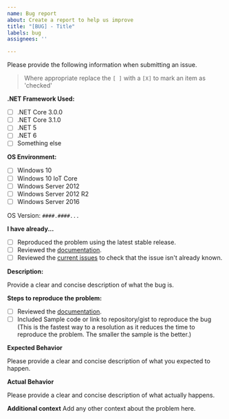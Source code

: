 ```yaml
---
name: Bug report
about: Create a report to help us improve
title: "[BUG] - Title"
labels: bug
assignees: ''

---
```


Please provide the following information when submitting an issue. 

> Where appropriate replace the `[ ]` with a `[X]` to mark an item as 'checked'

**.NET Framework Used:**

- [ ] .NET Core 3.0.0
- [ ] .NET Core 3.1.0
- [ ] .NET 5
- [ ] .NET 6
- [ ] Something else

**OS Environment:**

- [ ] Windows 10
- [ ] Windows 10 IoT Core
- [ ] Windows Server 2012
- [ ] Windows Server 2012 R2
- [ ] Windows Server 2016

OS Version: `####.####...`

**I have already...**

- [ ] Reproduced the problem using the latest stable release.
- [ ] Reviewed the [documentation](https://ubiquitydotnet.github.io/Llvm.NET/).
- [ ] Reviewed the [current issues](https://github.com/UbiquityDotNET/Llvm.NET/issues) to check that the issue isn't already known.

**Description:**

Provide a clear and concise description of what the bug is.

**Steps to reproduce the problem:**

- [ ] Reviewed the [documentation](https://ubiquitydotnet.github.io/Llvm.NET/).
- [ ] Included Sample code or link to repository/gist to reproduce the bug (This is the fastest way to a resolution as it reduces the time to reproduce the problem. The smaller the sample is the better.) 
      
**Expected Behavior**

Please provide a clear and concise description of what you expected to happen.

**Actual Behavior**

Please provide a clear and concise description of what actually happens.

**Additional context**
Add any other context about the problem here.
